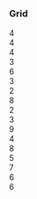 <section id="Grid">
  <div class="card" id="primary-content">
    <div class="header">
      <h3>Grid</h3>
    </div>
    <div class="content">
      <div id="grid-docs">
        <div class="row">
          <div class="small-2 large-4 columns">4</div>
          <div class="small-4 large-4 columns">4</div>
          <div class="small-6 large-4 columns">4</div>
        </div>
        <div class="row">
          <div class="large-3 columns">3</div>
          <div class="large-6 columns">6</div>
          <div class="large-3 columns">3</div>
        </div>
        <div class="row">
          <div class="small-6 large-2 columns">2</div>
          <div class="small-6 large-8 columns">8</div>
          <div class="small-12 large-2 columns">2</div>
        </div>
        <div class="row">
          <div class="small-3 columns">3</div>
          <div class="small-9 columns">9</div>
        </div>
        <div class="row">
          <div class="large-4 columns">4</div>
          <div class="large-8 columns">8</div>
        </div>
        <div class="row">
          <div class="small-6 large-5 columns">5</div>
          <div class="small-6 large-7 columns">7</div>
        </div>
        <div class="row">
          <div class="large-6 columns">6</div>
          <div class="large-6 columns">6</div>
        </div>
      </div>
    </div>
  </div>
<section>
